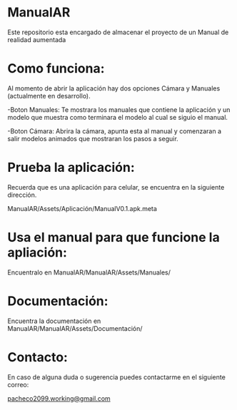 # ManualAR
Este repositorio esta encargado de almacenar el proyecto de un Manual de realidad aumentada


# Como funciona:
Al momento de abrir la aplicación hay dos opciones Cámara y Manuales (actualmente en desarrollo).

-Boton Manuales: Te mostrara los manuales que contiene la aplicación y un modelo que muestra como terminara el modelo al cual se siguio el manual.

-Boton Cámara: Abrira la cámara, apunta esta al manual y comenzaran a salir modelos animados que mostraran los pasos a seguir.


# Prueba la aplicación:

Recuerda que es una aplicación para celular, se encuentra en la siguiente dirección.

ManualAR/Assets/Aplicación/ManualV0.1.apk.meta

# Usa el manual para que funcione la apliación:

Encuentralo en ManualAR/ManualAR/Assets/Manuales/ 

# Documentación:

Encuentra la documentación en ManualAR/ManualAR/Assets/Documentación/

# Contacto:

En caso de alguna duda o sugerencia puedes contactarme en el siguiente correo:

pacheco2099.working@gmail.com
